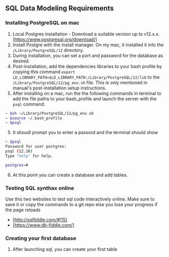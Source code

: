## SQL Data Modeling Requirements

### Installing PostgreSQL on mac
1. Local Postgres installation - Download a suitable version up to v12.x.x. [https://www.postgresql.org/download/]
2. Install Postgre with the install manager. On my mac, it installed it into the `/Library/PostgreSQL/12` directory.
3. During installation, you can set a port and password for the database as desired.
4. Post-installation, add the dependencies libraries to your bash profile by copying this command `export LD_LIBRARY_PATH=$LD_LIBRARY_PATH:/Library/PostgreSQL/12/lib` to the `/Library/PostgreSQL/12/pg_env.sh` file. This is only mentioned in manual's post-installation setup instructions.
4. After installing on a mac, run the the following commands in terminal to add the file paths to your bash_profile and launch the server with the `psql` command. 
```bash
~ $sh ~/Library/PostgreSQL/12/pg_env.sh 
~ $source ~/.bash_profile
~ $psql
```
5. It shoudl prompt you to enter a passord and the terminal should show
```bash
~ $psql
Password for user postgres: 
psql (12.16)
Type "help" for help.

postgres=# 
```
6. At this point you can create a database and add tables.


### Testing SQL synthax online
Use this two websites to test sql code interactively online. Make sure to save it or copy the commands to a git repo else you lose your progress if the page reloads
- [http://sqlfiddle.com/#!15]
- [https://www.db-fiddle.com/]


### Creating your first database
1. After launching sql, you can create your first table